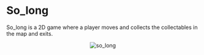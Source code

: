 # So_long
So_long is a 2D game where a player moves and collects the collectables in the map and exits. 

<p align="center">
  <img src="https://github.com/Degef/So_long/assets/103037326/9a004413-8ff1-44e3-a799-afc04330586c" alt="so_long" />
</p>

<!--
<p align="center">
  <img src="https://github.com/Degef/So_long/assets/103037326/e29c547b-c8ac-48c0-911b-37aabfc9fdda" alt="so_long" />
</p>
-->
